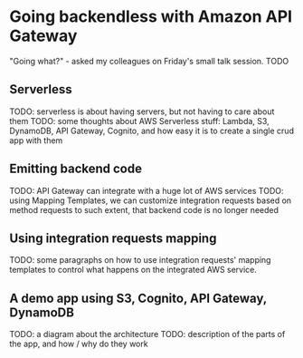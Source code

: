 # Going backendless with Amazon API Gateway

"Going what?" - asked my colleagues on Friday's small talk session.
TODO

## Serverless

TODO: serverless is about having servers, but not having to care about them
TODO: some thoughts about AWS Serverless stuff: Lambda, S3, DynamoDB, API Gateway, Cognito, and how easy it is to create a single crud app with them

## Emitting backend code

TODO: API Gateway can integrate with a huge lot of AWS services
TODO: using Mapping Templates, we can customize integration requests based on method requests to such extent, that backend code is no longer needed

## Using integration requests mapping

TODO: some paragraphs on how to use integration requests' mapping templates to control what happens on the integrated AWS service.

## A demo app using S3, Cognito, API Gateway, DynamoDB

TODO: a diagram about the architecture
TODO: description of the parts of the app, and how / why do they work